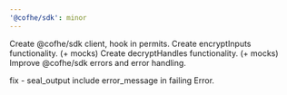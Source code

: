 ```yaml
---
'@cofhe/sdk': minor
---
```


Create @cofhe/sdk client, hook in permits.
Create encryptInputs functionality. (+ mocks)
Create decryptHandles functionality. (+ mocks)
Improve @cofhe/sdk errors and error handling.

fix - seal_output include error_message in failing Error.
